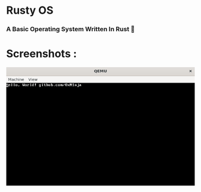 # Rusty OS
### A Basic Operating System Written In Rust 🚀

# Screenshots :
![Screenshot](https://raw.githubusercontent.com/0xN1nja/rusty-os/master/assets/screenshot.png)
